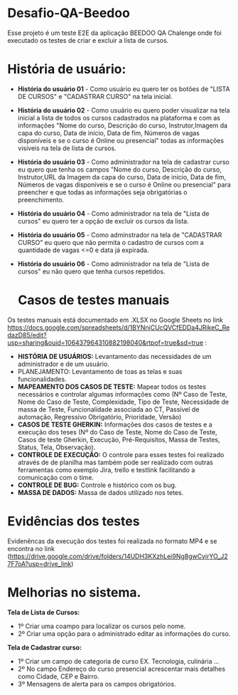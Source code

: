 # Desafio-QA-Beedoo
Esse projeto é um teste E2E da aplicação BEEDOO QA Chalenge onde foi executado os testes de criar e excluir a lista de cursos.  

# História de usuário:

- **História do usuário 01** - Como usuário eu quero ter os botões de "LISTA DE CURSOS" e "CADASTRAR CURSO" na tela inicial.
- **História do usuário 02** - Como usuário eu quero poder visualizar na tela inicial a lista de todos os cursos cadastrados na plataforma e com as informações "Nome do curso, Descrição do curso, Instrutor,Imagem da capa do curso, Data de início, Data de fim, Números de vagas disponíveis e se o curso é Online ou presencial" todas as informações visíveis na tela de lista de cursos.
- **História do usuário 03** - Como administrador na tela de cadastrar curso eu quero que tenha os campos  "Nome do curso, Descrição do curso, Instrutor,URL da Imagem da capa do curso, Data de início, Data de fim, Números de vagas disponíveis e se o curso é Online ou presencial" para preencher e que todas as informações seja obrigatórias o preenchimento.
- **História do usuário 04** - Como administrador na tela de "Lista de cursos" eu quero ter a opção de excluir os cursos da lista.
- **História do usuário 05** - Como adminstrador na tela de "CADASTRAR CURSO" eu quero que não permita o cadastro de cursos com a quantidade de vagas <=0 e data já expirada.
- **História do usuário 06** - Como administrador na tela de "Lista de cursos" eu não quero que tenha cursos repetidos.

  # Casos de testes manuais
 Os testes manuais está documentado em .XLSX no  Google Sheets no link https://docs.google.com/spreadsheets/d/1BYNnjCUcQVCfEDDa4JRikeC_RedazD85/edit?usp=sharing&ouid=106437964310882198040&rtpof=true&sd=true :

 - **HISTÓRIA DE USUÁRIOS:** Levantamento das necessidades de um administrador e de um usuário.
 - PLANEJAMENTO: Levantamento de toas as telas e suas funcionalidades.
 - **MAPEAMENTO DOS CASOS DE TESTE:** Mapear todos os testes necessários e controlar algumas informações como (Nº Caso de Teste,	Nome do Caso de Teste,	Complexidade,	Tipo de Teste, 	Necessidade de massa de Teste,	Funcionalidade associada ao CT,	Passível de automação,	Regressivo Obrigatório,	Prioridade,	Versão)
 - **CASOS DE TESTE GHERKIN:** Informações dos casos de testes e a execução dos teses (Nº do Caso de Teste,	Nome do Caso de Teste,	Casos de teste Gherkin,	Execução,	Pré-Requisitos,	Massa de Testes,	Status,	Tela,	Observação).
 - **CONTROLE DE EXECUÇÃO:** O controle para esses testes foi realizado através de de planilha mas também pode ser realizado com outras ferramentas como exemplo Jira, trello e testlink facilitando a comunicação com o time.
 - **CONTROLE DE BUG:** Controle e histórico com os bug.
 - **MASSA DE DADOS:** Massa de dados utilizado nos tetes.

# Evidências dos testes
Evidenêncas da execução dos testes foi realizada no formato MP4 e se encontra no link (https://drive.google.com/drive/folders/14UDH3KXzhLei9Ng8gwCyirYO_J27F7oA?usp=drive_link) 

# Melhorias no sistema.

**Tela de Lista de Cursos:**
- 1º Criar uma coampo para localizar os cursos pelo nome.
- 2º Criar uma opção para o administrado editar as informações do curso.
  
**Tela de Cadastrar curso:**
- 1º Criar um campo de categoria de curso EX. Tecnologia, culinária ...
- 2º No campo Endereço do curso presencial acrescentar mais detalhes como Cidade, CEP e Bairro.
- 3º Mensagens de alerta para os campos obrigatórios.
  

